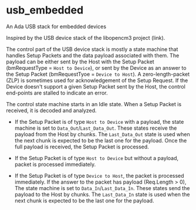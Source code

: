# usb_embedded
An Ada USB stack for embedded devices 


Inspired by the USB device stack of the libopencm3 project (link).

The control part of the USB device stack is mostly a state machine that handles
Setup Packets and the data payload associated with them. The payload can be
either sent by the Host with the Setup Packet (bmRequestType = `Host to
Device`), or sent by the Device as an answer to the Setup Packet (bmRequestTyoe
= `Device to Host`). A zero-length-packet (ZLP) is sometimes used for
acknowledgement of the Setup Request. If the Device doesn't support a given
Setup Packet sent by the Host, the control end-points are stalled to indicate
an error.

The control state machine starts in an Idle state. When a Setup Packet is
received, it is decoded and analyzed.

 - If the Setup Packet is of type `Host to Device` with a payload, the state
   machine is set to `Data_Out`/`Last_Data_Out`. These states receive the
   payload from the Host by chunks. The `Last_Data_Out` state is used when the
   next chunk is expected to be the last one for the payload. Once the full
   payload is received, the Setup Packet is processed.

 - If the Setup Packet is of type `Host to Device` but without a payload,
   packet is processed immediately.
   
 - If the Setup Packet is of type `Device to Host`, the packet is processed
   immediately. If the answer to the packet has payload (Req.Length > 0), The
   state machine is set to `Data_In`/`Last_Data_In`. These states send the
   payload to the Host by chunks. The `Last_Data_In` state is used when the
   next chunk is expected to be the last one for the payload.
 
